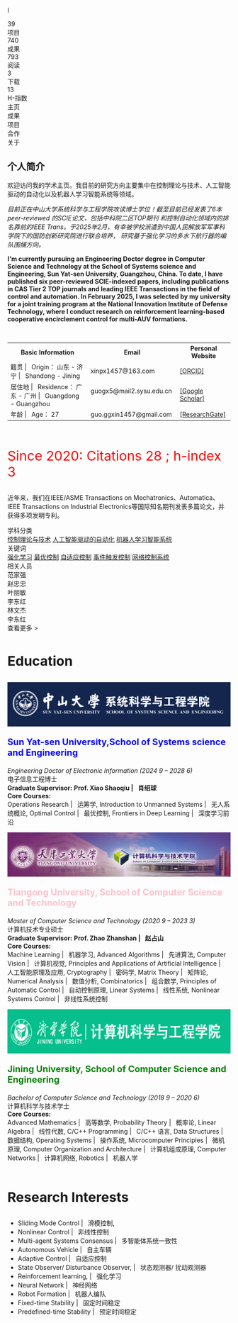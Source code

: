 l
    <div class="container">
        <div class="main-content">
            <!-- Stats section -->
            <div class="stats-container">
                <div class="stat-item">
                    <div class="stat-number">39</div>
                    <div class="stat-label">项目</div>
                </div>
                <div class="stat-item">
                    <div class="stat-number">740</div>
                    <div class="stat-label">成果</div>
                </div>
                <div class="stat-item">
                    <div class="stat-number">793</div>
                    <div class="stat-label">阅读</div>
                </div>
                <div class="stat-item">
                    <div class="stat-number">3</div>
                    <div class="stat-label">下载</div>
                </div>
                <div class="stat-item">
                    <div class="stat-number">13</div>
                    <div class="stat-label">H-指数</div>
                </div>
            </div>
            <!-- Navigation -->
            <div class="nav-menu">
                <div class="nav-item active">主页</div>
                <div class="nav-item">成果</div>
                <div class="nav-item">项目</div>
                <div class="nav-item">合作</div>
                <div class="nav-item">关于</div>
            </div>
            <!-- Homepage introduction -->
            <div class="homepage-intro">
                <h2 class="intro-title">个人简介</h2>
                <p class="intro-text">欢迎访问我的学术主页。我目前的研究方向主要集中在控制理论与技术、人工智能驱动的自动化以及机器人学习智能系统等领域。</p>

*目前正在中山大学系统科学与工程学院攻读博士学位！截至目前已经发表了6本peer-reviewed 的SCIE论文，包括中科院二区TOP期刊
和控制自动化领域内的排名靠前的IEEE Trans。于2025年2月，有幸被学校派遣到中国人民解放军军事科学院下的国防创新研究院进行联合培养，
研究基于强化学习的多水下航行器的编队围捕方向。*
<br>

**I'm currently pursuing an Engineering Doctor  degree in Computer Science and Technology
at the School of Systems science and Engineering, Sun Yat-sen University, Guangzhou, China. To date, 
I have published six peer-reviewed SCIE-indexed papers, including publications in CAS Tier 2 TOP 
journals and leading IEEE Transactions in the field of control and automation. In February 2025, 
I was selected by my university for a joint training program at the National Innovation Institute 
of Defense Technology, where I conduct research on reinforcement learning-based cooperative encirclement control for
multi-AUV formations.**
 
<br>


 <table border="0"> <!-- border="0" 用于显示边框，实际开发中推荐使用CSS来控制样式 -->
    <tr>
        <th>Basic Information</th>
        <th> Email  </th>
        <th>Personal Website  </th>
    </tr>
    <tr>
        <td>籍贯 |&ensp;  Origin： 山东 - 济宁 |&ensp;  Shandong - Jining   </td>
        <td>xinpx1457@163.com</td>
        <td><a href="https://orcid.org/0000-0002-3080-9244"> [ORCID] </a></td>
    </tr>
   <tr>
        <td>居住地 |&ensp;  Residence： 广东 - 广州 |&ensp;  Guangdong - Guangzhou &nbsp; &nbsp;</td>
        <td>guogx5@mail2.sysu.edu.cn &nbsp; &nbsp;</td>
        <td><a href = "https://scholar.google.com/citations?user=A5YN3oUAAAAJ&hl=en" >[Google Scholar]</a></td>
    </tr>
   <tr>
        <td>年龄 |&ensp; Age： 27 </td>
        <td>guo.ggxin1457@gmail.com</td>
        <td><a href="https://www.researchgate.net/profile/Guangxin-Guo-4?ev=hdr_xprf"> [ResearchGate]</a></td>
    </tr>
</table>

<br>

 <p style="color: red; font-size: 30px"> Since 2020: Citations	28	;  h-index	3	</p>





<p class="intro-text">近年来，我们在IEEE/ASME
Transactions on Mechatronics、Automatica、IEEE Transactions on Industrial
Electronics等国际知名期刊发表多篇论文，并获得多项发明专利。</p>
            </div>
            <!-- Filter section (only shown on "成果" page) -->
            <!-- <div class="filter-section">
                <div class="filter-title">成果类型</div>
                <div class="filter-options">
                    <div class="filter-option">✔ 收录类别</div>
                    <div class="filter-option">✔ 年份</div>
                </div>
            </div> -->
            <!-- Publications (only shown on "成果" page) -->
            <!-- <div class="publication">
                <div class="publication-title">Simultaneous Hand-Eye/Robot-World/Camera-IMU Calibration</div>
                <div class="publication-authors">Wu, Jin; Wang, Miaomiao; Jiang, Yi*; Yi, Bowen; Fan, Rui; Liu, Ming</div>
                <div class="publication-journal">IEEE/ASME Transactions on Mechatronics, 2022, 27(4): 2278-2289.</div>
                <div class="publication-actions">
                    <div class="action-btn">🔍 赞</div>
                    <div class="action-btn">✔ 收藏</div>
                    <div class="action-btn">✔ 分享</div>
                    <div class="action-btn">✔ 浏览</div>
                </div>
            </div> -->
        </div>
        <div class="sidebar">
            <div class="sidebar-section">
                <div class="sidebar-title">学科分类</div>
                <a href="#" class="subject-item">控制理论与技术</a>
                <a href="#" class="subject-item">人工智能驱动的自动化</a>
                <a href="#" class="subject-item">机器人学习智能系统</a>
            </div>
            <div class="sidebar-section">
                <div class="sidebar-title">关键词</div>
                <a href="#" class="keyword-item">强化学习</a>
                <a href="#" class="keyword-item">最优控制</a>
                <a href="#" class="keyword-item">自适应控制</a>
                <a href="#" class="keyword-item">事件触发控制</a>
                <a href="#" class="keyword-item">网络控制系统</a>
            </div>
            <div class="sidebar-section">
                <div class="sidebar-title">相关人员</div>
                <div class="people-container">
                    <div class="person-tag">范家强</div>
                    <div class="person-tag">赵忠忠</div>
                    <div class="person-tag">叶丽敏</div>
                    <div class="person-tag">李东红</div>
                    <div class="person-tag">林文杰</div>
                    <div class="person-tag">李东红</div>
                </div>
                <div class="view-more">查看更多 ></div>
            </div>
        </div>
    </div>




<br>

####  <p style="color: balck; font-size: 30px"> Education    </p>
<!-- ![sysu](..\static\assets\img\sysu.png)-->
<img src="..\static\assets\img\sysu.png" alt="SYSU" width="800" height="100">

**<p style="color: blue; font-size: 20px">Sun Yat-sen University,School of Systems science and Engineering** </p>
*Engineering Doctor of Electronic Information (2024 9 – 2028 6)* <br>
电子信息工程博士<br> 
**Graduate Supervisor:** **Prof. Xiao Shaoqiu |&ensp; 肖绍球** <br> 
**Core Courses:** <br>
Operations Research  |&ensp;  运筹学, 
Introduction to Unmanned Systems |&ensp;  无人系统概论,
Optimal Control |&ensp;  最优控制,
Frontiers in Deep Learning |&ensp;  深度学习前沿 <br>


<img src="..\static\assets\img\tgu.png" alt="tgu" width="800" height="100">

**<p style="color: pink; font-size: 20px">Tiangong University, School of  Computer Science and Technology</p>**
*Master of  Computer Science and Technology (2020 9 – 2023 3)* <br>
计算机技术专业硕士<br>
**Graduate Supervisor:** **Prof. Zhao Zhanshan |&ensp; 赵占山** <br>
**Core Courses:** <br>
Machine Learning |&ensp; 机器学习, Advanced Algorithms |&ensp; 先进算法, Computer Vision |&ensp; 计算机视觉,
Principles and Applications of Artificial Intelligence |&ensp; 人工智能原理及应用, Cryptography |&ensp; 密码学,
Matrix Theory |&ensp; 矩阵论, Numerical Analysis |&ensp; 数值分析, Combinatorics |&ensp; 组合数学, 
Principles of Automatic Control |&ensp; 自动控制原理, Linear Systems |&ensp; 线性系统, Nonlinear Systems Control |&ensp; 非线性系统控制 <br>

<img src="..\static\assets\img\jnu.png" alt="jnu" width="800" height="100">

**<p style="color: green; font-size: 20px">Jining University, School of  Computer Science and Engineering</p>**
*Bachelor of  Computer Science and Technology  (2018 9  – 2020 6)* <br>
计算机科学与技术学士<br>
**Core Courses:** <br>
Advanced Mathematics |&ensp; 高等数学, Probability Theory |&ensp; 概率论, Linear Algebra |&ensp; 线性代数, 
C/C++ Programming |&ensp; C/C++ 语言, Data Structures |&ensp; 数据结构, Operating Systems |&ensp; 操作系统,
Microcomputer Principles |&ensp; 微机原理, Computer Organization and Architecture |&ensp; 计算机组成原理, 
Computer Networks |&ensp; 计算机网络, Robotics |&ensp; 机器人学  <br>

<br>

#### <p style="color: balck; font-size: 30px"> Research Interests   </p>
* Sliding Mode Control |&ensp; 滑模控制, 
* Nonlinear Control |&ensp; 非线性控制
* Multi-agent Systems Consensus |&ensp; 多智能体系统一致性
* Autonomous Vehicle |&ensp; 自主车辆
* Adaptive Control |&ensp; 自适应控制
* State Observer/ Disturbance Observer, |&ensp; 状态观测器/ 扰动观测器
* Reinforcement learning, |&ensp; 强化学习
* Neural Network |&ensp; 神经网络
* Robot Formation |&ensp; 机器人编队
* Fixed-time Stability |&ensp; 固定时间稳定
* Predefined-time Stability |&ensp; 预定时间稳定

 
